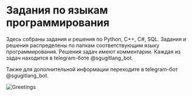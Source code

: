 # Задания по языкам программирования

Здесь собраны задания и решения по Python, C++, C#, SQL.
Задания и решения распределены по папкам соответствующим языку программирования. Решения задач имеют комментарии.
Каждая из задач находится в telegram-боте @sgugitlang_bot.

Также для дополнительной информации переходите в telegram-бот @sgugitlang_bot.

![Greetings](https://github.com/GRPUI/languages_tasks/actions/workflows/greetings.yml/badge.svg?branch=main&event=status)
